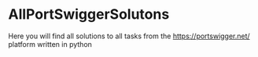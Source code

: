# AllPortSwiggerSolutons
Here you will find all solutions to all tasks from the https://portswigger.net/ platform written in python
